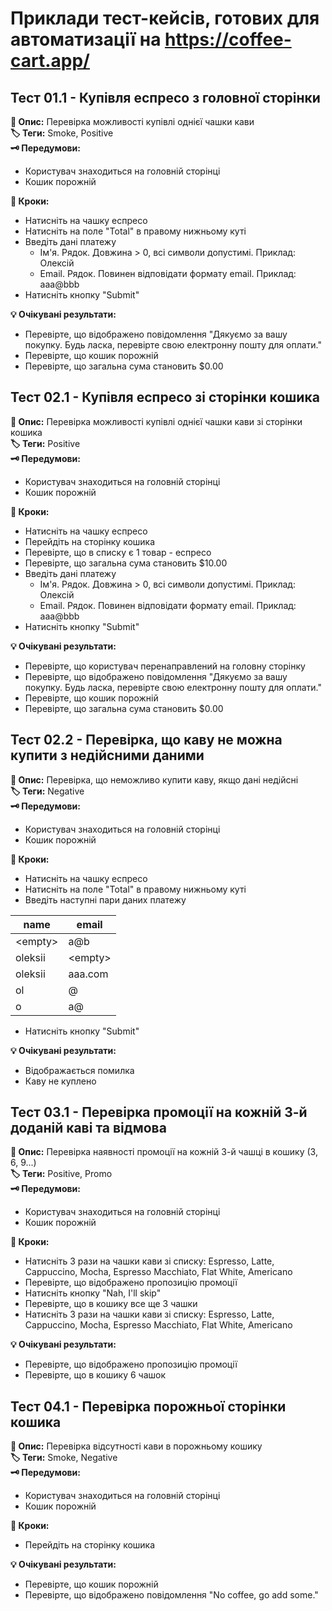 # Приклади тест-кейсів, готових для автоматизації на https://coffee-cart.app/

## Тест 01.1 - Купівля еспресо з головної сторінки
**📃 Опис:** Перевірка можливості купівлі однієї чашки кави  
**🏷️ Теги:** Smoke, Positive  
**🗝️ Передумови:**
- Користувач знаходиться на головній сторінці
- Кошик порожній

**👣 Кроки:**
- Натисніть на чашку еспресо
- Натисніть на поле "Total" в правому нижньому куті
- Введіть дані платежу
  - Ім'я. Рядок. Довжина > 0, всі символи допустимі. Приклад: Олексій
  - Email. Рядок. Повинен відповідати формату email. Приклад: aaa@bbb
- Натисніть кнопку "Submit"

**💡 Очікувані результати:**
- Перевірте, що відображено повідомлення "Дякуємо за вашу покупку. Будь ласка, перевірте свою електронну пошту для оплати."
- Перевірте, що кошик порожній
- Перевірте, що загальна сума становить $0.00

## Тест 02.1 - Купівля еспресо зі сторінки кошика
**📃 Опис:** Перевірка можливості купівлі однієї чашки кави зі сторінки кошика  
**🏷️ Теги:** Positive  
**🗝️ Передумови:**
- Користувач знаходиться на головній сторінці
- Кошик порожній

**👣 Кроки:**
- Натисніть на чашку еспресо
- Перейдіть на сторінку кошика
- Перевірте, що в списку є 1 товар - еспресо
- Перевірте, що загальна сума становить $10.00
- Введіть дані платежу
  - Ім'я. Рядок. Довжина > 0, всі символи допустимі. Приклад: Олексій
  - Email. Рядок. Повинен відповідати формату email. Приклад: aaa@bbb
- Натисніть кнопку "Submit"

**💡 Очікувані результати:**
- Перевірте, що користувач перенаправлений на головну сторінку
- Перевірте, що відображено повідомлення "Дякуємо за вашу покупку. Будь ласка, перевірте свою електронну пошту для оплати."
- Перевірте, що кошик порожній
- Перевірте, що загальна сума становить $0.00

## Тест 02.2 - Перевірка, що каву не можна купити з недійсними даними
**📃 Опис:** Перевірка, що неможливо купити каву, якщо дані недійсні  
**🏷️ Теги:** Negative  
**🗝️ Передумови:**
- Користувач знаходиться на головній сторінці
- Кошик порожній

**👣 Кроки:**
- Натисніть на чашку еспресо
- Натисніть на поле "Total" в правому нижньому куті
- Введіть наступні пари даних платежу

| name      | email     |
|-----------|-----------|
| \<empty\> | a@b       |
| oleksii   | \<empty\> |
| oleksii   | aaa.com   |
| ol        | @         |
| o         | a@        |
- Натисніть кнопку "Submit"

**💡 Очікувані результати:**
- Відображається помилка
- Каву не куплено

## Тест 03.1 - Перевірка промоції на кожній 3-й доданій каві та відмова
**📃 Опис:** Перевірка наявності промоції на кожній 3-й чашці в кошику (3, 6, 9...)  
**🏷️ Теги:** Positive, Promo   
**🗝️ Передумови:**
- Користувач знаходиться на головній сторінці
- Кошик порожній

**👣 Кроки:**
- Натисніть 3 рази на чашки кави зі списку: Espresso, Latte, Cappuccino, Mocha, Espresso Macchiato, Flat White, Americano
- Перевірте, що відображено пропозицію промоції
- Натисніть кнопку "Nah, I'll skip"
- Перевірте, що в кошику все ще 3 чашки
- Натисніть 3 рази на чашки кави зі списку: Espresso, Latte, Cappuccino, Mocha, Espresso Macchiato, Flat White, Americano

**💡 Очікувані результати:**
- Перевірте, що відображено пропозицію промоції
- Перевірте, що в кошику 6 чашок

## Тест 04.1 - Перевірка порожньої сторінки кошика
**📃 Опис:** Перевірка відсутності кави в порожньому кошику  
**🏷️ Теги:** Smoke, Negative  
**🗝️ Передумови:**
- Користувач знаходиться на головній сторінці
- Кошик порожній

**👣 Кроки:**
- Перейдіть на сторінку кошика

**💡 Очікувані результати:**
- Перевірте, що кошик порожній
- Перевірте, що відображено повідомлення "No coffee, go add some."
